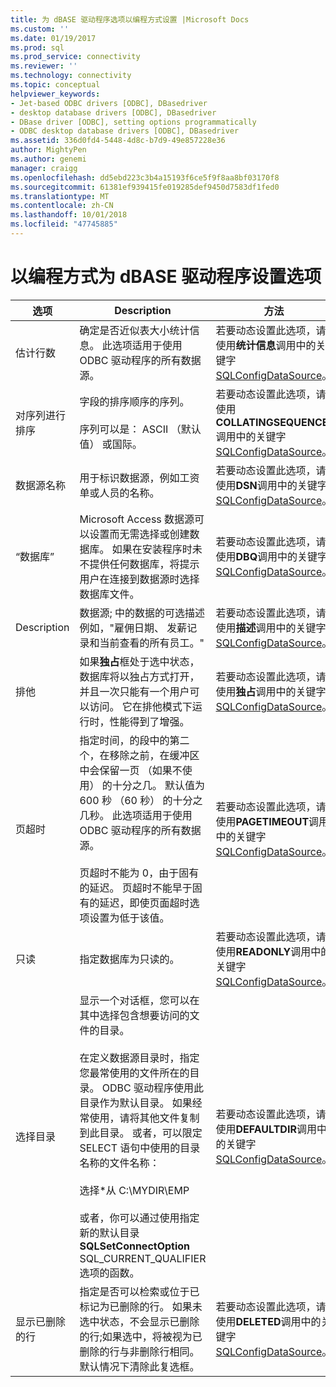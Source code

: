 ```yaml
---
title: 为 dBASE 驱动程序选项以编程方式设置 |Microsoft Docs
ms.custom: ''
ms.date: 01/19/2017
ms.prod: sql
ms.prod_service: connectivity
ms.reviewer: ''
ms.technology: connectivity
ms.topic: conceptual
helpviewer_keywords:
- Jet-based ODBC drivers [ODBC], DBasedriver
- desktop database drivers [ODBC], DBasedriver
- DBase driver [ODBC], setting options programmatically
- ODBC desktop database drivers [ODBC], DBasedriver
ms.assetid: 336d0fd4-5448-4d8c-b7d9-49e857228e36
author: MightyPen
ms.author: genemi
manager: craigg
ms.openlocfilehash: dd5ebd223c3b4a15193f6ce5f9f8aa8bf03170f8
ms.sourcegitcommit: 61381ef939415fe019285def9450d7583df1fed0
ms.translationtype: MT
ms.contentlocale: zh-CN
ms.lasthandoff: 10/01/2018
ms.locfileid: "47745885"
---
```

# <a name="setting-options-programmatically-for-the-dbase-driver"></a>以编程方式为 dBASE 驱动程序设置选项
|选项|Description|方法|  
|------------|-----------------|------------|  
|估计行数|确定是否近似表大小统计信息。 此选项适用于使用 ODBC 驱动程序的所有数据源。|若要动态设置此选项，请使用**统计信息**调用中的关键字[SQLConfigDataSource](../../odbc/microsoft/sqlconfigdatasource-dbase-driver.md)。|  
|对序列进行排序|字段的排序顺序的序列。<br /><br /> 序列可以是： ASCII （默认值） 或国际。|若要动态设置此选项，请使用**COLLATINGSEQUENCE**调用中的关键字[SQLConfigDataSource](../../odbc/microsoft/sqlconfigdatasource-dbase-driver.md)。|  
|数据源名称|用于标识数据源，例如工资单或人员的名称。|若要动态设置此选项，请使用**DSN**调用中的关键字[SQLConfigDataSource](../../odbc/microsoft/sqlconfigdatasource-dbase-driver.md)。|  
|“数据库”|Microsoft Access 数据源可以设置而无需选择或创建数据库。 如果在安装程序时未不提供任何数据库，将提示用户在连接到数据源时选择数据库文件。|若要动态设置此选项，请使用**DBQ**调用中的关键字[SQLConfigDataSource](../../odbc/microsoft/sqlconfigdatasource-dbase-driver.md)。|  
|Description|数据源; 中的数据的可选描述例如，"雇佣日期、 发薪记录和当前查看的所有员工。"|若要动态设置此选项，请使用**描述**调用中的关键字[SQLConfigDataSource](../../odbc/microsoft/sqlconfigdatasource-dbase-driver.md)。|  
|排他|如果**独占**框处于选中状态，数据库将以独占方式打开，并且一次只能有一个用户可以访问。 它在排他模式下运行时，性能得到了增强。|若要动态设置此选项，请使用**独占**调用中的关键字[SQLConfigDataSource](../../odbc/microsoft/sqlconfigdatasource-dbase-driver.md)。|  
|页超时|指定时间，的段中的第二个，在移除之前，在缓冲区中会保留一页 （如果不使用） 的十分之几。 默认值为 600 秒 （60 秒） 的十分之几秒。 此选项适用于使用 ODBC 驱动程序的所有数据源。<br /><br /> 页超时不能为 0，由于固有的延迟。 页超时不能早于固有的延迟，即使页面超时选项设置为低于该值。|若要动态设置此选项，请使用**PAGETIMEOUT**调用中的关键字[SQLConfigDataSource](../../odbc/microsoft/sqlconfigdatasource-dbase-driver.md)。|  
|只读|指定数据库为只读的。|若要动态设置此选项，请使用**READONLY**调用中的关键字[SQLConfigDataSource](../../odbc/microsoft/sqlconfigdatasource-dbase-driver.md)。|  
|选择目录|显示一个对话框，您可以在其中选择包含想要访问的文件的目录。<br /><br /> 在定义数据源目录时，指定您最常使用的文件所在的目录。 ODBC 驱动程序使用此目录作为默认目录。 如果经常使用，请将其他文件复制到此目录。 或者，可以限定 SELECT 语句中使用的目录名称的文件名称：<br /><br /> 选择\*从 C:\MYDIR\EMP<br /><br /> 或者，你可以通过使用指定新的默认目录**SQLSetConnectOption** SQL_CURRENT_QUALIFIER 选项的函数。|若要动态设置此选项，请使用**DEFAULTDIR**调用中的关键字[SQLConfigDataSource](../../odbc/microsoft/sqlconfigdatasource-dbase-driver.md)。|  
|显示已删除的行|指定是否可以检索或位于已标记为已删除的行。 如果未选中状态，不会显示已删除的行;如果选中，将被视为已删除的行与非删除行相同。 默认情况下清除此复选框。|若要动态设置此选项，请使用**DELETED**调用中的关键字[SQLConfigDataSource](../../odbc/microsoft/sqlconfigdatasource-dbase-driver.md)。|
